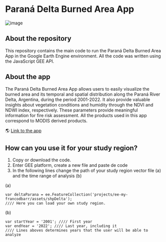 # Paraná Delta Burned Area App

![image](https://github.com/francobarrionuevoenv21/Delta_Fires_GEEApp/assets/78272951/b0854d5c-d834-4542-9039-074d43ffb135)

## About the repository

This repository contains the main code to run the Paraná Delta Burned Area App in the Google Earth Engine environment. All the code was written using the JavaScript GEE API. 

## About the app

The Paraná Delta Burned Area App allows users to easily visualize the burned area and its temporal and spatial distribution along the Paraná River Delta, Argentina, during the period 2001-2022. It also provide valuable insights about vegetation conditions and humidity 
through the NDVI and NDWI index, respectively. These parameters provide meaningful information for fire risk assessment. All the products used in this app correspond to MODIS derived products.

🌎 [Link to the app](https://fbarrionuevo.users.earthengine.app/view/paran-delta-indices--burned-area)

## How can you use it for your study region?

1) Copy or download the code.
2) Enter GEE platform, create a new file and paste de code
3) In the following lines change the path of your study region vector file (a) and the time range of analysis (b)

(a)
```
var deltaParana = ee.FeatureCollection('projects/ee-my-francodbarr/assets/shpDelta');
//// Here you can load your own study region.
```
(b)

```
var startYear = '2001'; //// First year
var endYear = '2022'; //// Last year, including it
//// Lines aboves determines years that the user will be able to analyze
```


